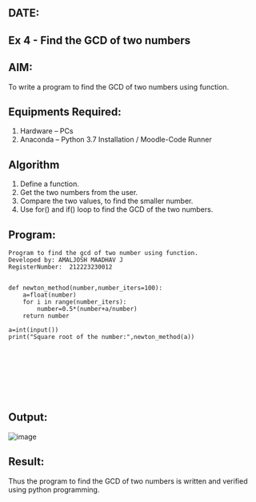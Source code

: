 ## DATE:
## Ex 4 - Find the GCD of two numbers

## AIM:
To write a program to find the GCD of two numbers using function.

## Equipments Required:
1. Hardware – PCs
2. Anaconda – Python 3.7 Installation / Moodle-Code Runner

## Algorithm
1. Define a function.
2. Get the two numbers from the user.
3. Compare the two values, to find the smaller number.
4. Use for() and if() loop to find the GCD of the two numbers.

## Program:
```
Program to find the gcd of two number using function.
Developed by: AMALJOSH MAADHAV J
RegisterNumber:  212223230012


def newton_method(number,number_iters=100):
    a=float(number)
    for i in range(number_iters):
        number=0.5*(number+a/number)
    return number

a=int(input())
print("Square root of the number:",newton_method(a))









```

## Output:
![image](https://github.com/user-attachments/assets/b7568cdf-16a2-40aa-af82-4e24eb56c436)



## Result:
Thus the program to find the GCD of two numbers is written and verified using python programming.
